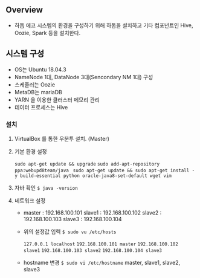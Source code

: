 
## Overview
- 하둡 에코 시스템의 환경을 구성하기 위해 하둡을 설치하고 기타 컴포넌트인 Hive, Oozie, Spark 등을 설치한다. 

## 시스템 구성
- OS는 Ubuntu 18.04.3
- NameNode 1대, DataNode 3대(Sencondary NM 1대) 구성
- 스케줄러는 Oozie
- MetaDB는 mariaDB
- YARN 을 이용한 클러스터 메모리 관리
- 데이터 프로세스는 Hive

### 설치
1. VirtualBox 를 통한 우분투 설치. (Master)
2. 기본 환경 설정

	`sudo apt-get update && upgrade`
	`sudo add-apt-repository ppa:webupd8team/java `
	`sudo apt-get update && sudo apt-get install -y build-essential python oracle-java8-set-default wget vim`

3. 자바 확인
	  `$ java -version`
						
4. 네트워크 설정
	- master : 192.168.100.101
	  slave1 : 192.168.100.102
	  slave2 : 192.168.100.103
	  slave3 : 192.168.100.104
	  
		
	- 위의 설정값 입력
		`$ sudo vu /etc/hosts`
		
		`127.0.0.1 localhost`
		`192.168.100.101 master`
		`192.168.100.102 slave1`
		`192.168.100.103 slave2`
		`192.168.100.104 slave3`

	- hostname 변경
		`$ sudo vi /etc/hostname`
		master, slave1, slave2, slave3
<!--stackedit_data:
eyJoaXN0b3J5IjpbNjM4NjIzNDc1LDEzNzM0MTEwMDUsLTE0Nz
k2MzM1NjAsLTE3MjIwNzk2MDNdfQ==
-->